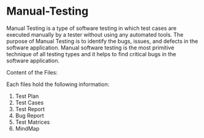 # Manual-Testing


Manual Testing is a type of software testing in which test cases are executed manually by a tester without using any automated tools. The purpose of Manual Testing is to identify the bugs, issues, and defects in the software application. Manual software testing is the most primitive technique of all testing types and it helps to find critical bugs in the software application.

Content of the Files:

Each files hold the following information:
1. Test Plan 
2. Test Cases
3. Test Report 
4. Bug Report
5. Test Matrices
6. MindMap
